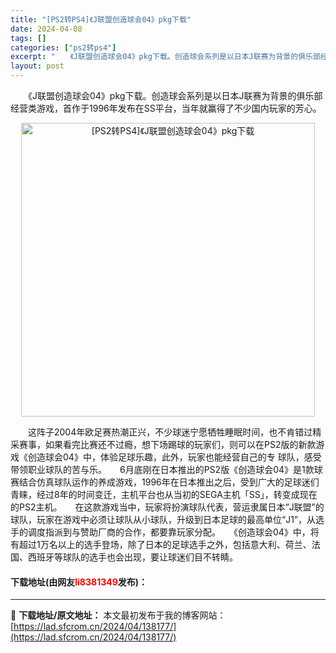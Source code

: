```yaml
---
title: "[PS2转PS4]《J联盟创造球会04》pkg下载"
date: 2024-04-08
tags: []
categories: ["ps2转ps4"]
excerpt: "　　《J联盟创造球会04》pkg下载。创造球会系列是以日本J联赛为背景的俱乐部经营类游戏，首作于1996年发布在SS平台，当年就赢得了不少国内玩家的芳心。 　　这阵子2004年欧足赛热潮正兴，不少球迷宁愿牺牲睡眠时间，也不肯错过精采赛事，如果看完比赛还不过瘾，想下场踢球的玩家们，则可以在PS2版的新&hellip;"
layout: post
---
```


 <p>　　《J联盟创造球会04》pkg下载。创造球会系列是以日本J联赛为背景的俱乐部经营类游戏，首作于1996年发布在SS平台，当年就赢得了不少国内玩家的芳心。</p> <p align="center"><img align="" border="0" src="https://lad.sfcrom.cn/wp-content/uploads/2024/04/20240408_6613f917d2796.webp" width="470" alt="[PS2转PS4]《J联盟创造球会04》pkg下载" /></p> <p>　　这阵子2004年欧足赛热潮正兴，不少球迷宁愿牺牲睡眠时间，也不肯错过精采赛事，如果看完比赛还不过瘾，想下场踢球的玩家们，则可以在PS2版的新款游戏《创造球会04》中，体验足球乐趣，此外，玩家也能经营自己的专 球队，感受带领职业球队的苦与乐。　　6月底刚在日本推出的PS2版《创造球会04》是1款球赛结合仿真球队运作的养成游戏，1996年在日本推出之后，受到广大的足球迷们青睐，经过8年的时间变迁，主机平台也从当初的SEGA主机「SS」，转变成现在的PS2主机。　　在这款游戏当中，玩家将扮演球队代表，营运隶属日本&ldquo;J联盟&rdquo;的球队，玩家在游戏中必须让球队从小球队，升级到日本足球的最高单位&ldquo;J1&rdquo;，从选手的调度指派到与赞助厂商的合作，都要靠玩家分配。　　《创造球会04》中，将有超过1万名以上的选手登场，除了日本的足球选手之外，包括意大利、荷兰、法国、西班牙等球队的选手也会出现，要让球迷们目不转睛。</p> <p><h4>下载地址(由网友<font color="red">li8381349</font>发布)：</h4></p> 

---
📖 **下载地址/原文地址：** 本文最初发布于我的博客网站：[https://lad.sfcrom.cn/2024/04/138177/](https://lad.sfcrom.cn/2024/04/138177/)

